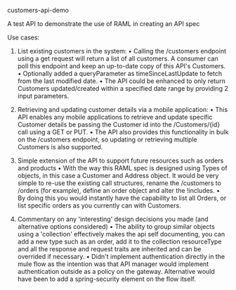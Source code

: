 customers-api-demo

 A test API to demonstrate the use of RAML in creating an API spec

Use cases:

1.	List existing customers in the system:
•	Calling the /customers endpoint using a get request will return a list of all customers. A consumer can poll this endpoint and keep an up-to-date copy of this API's Customers.
•	Optionally added a queryParameter as timeSinceLastUpdate to fetch from the last modified date.
•	The API could be enhanced to only return Customers updated/created within a specified date range by providing 2 input parameters.

2.	Retrieving and updating customer details via a mobile application:
•	This API enables any mobile applications to retrieve and update specific Customer details be passing the Customer id into the /Customers/{id} call using a GET or PUT.
•	The API also provides this functionality in bulk on the /customers endpoint, so updating or retrieving multiple Customers is also supported.

3.	Simple extension of the API to support future resources such as orders and products
•	With the way this RAML spec is designed using Types of objects, in this case a Customer and Address object. It would be very simple to re-use the existing call structures, rename the /customers to /orders (for example), define an order object and alter the !includes.
•	By doing this you would instantly have the capability to list all Orders, or list specific orders as you currently can with Customers.

4.	Commentary on any 'interesting' design decisions you made (and alternative options considered)
•	The ability to group similar objects using a 'collection' effectively makes the api self documenting, you can add a new type such as an order, add it to the collection resourceType and all the response and request traits are inherited and can be overrided if necessary.
•	Didn't implement authentication directly in the mule flow as the intention was that API manager would implement authentication outside as a policy on the gateway. Alternative would have been to add a spring-security element on the flow itself.
 

